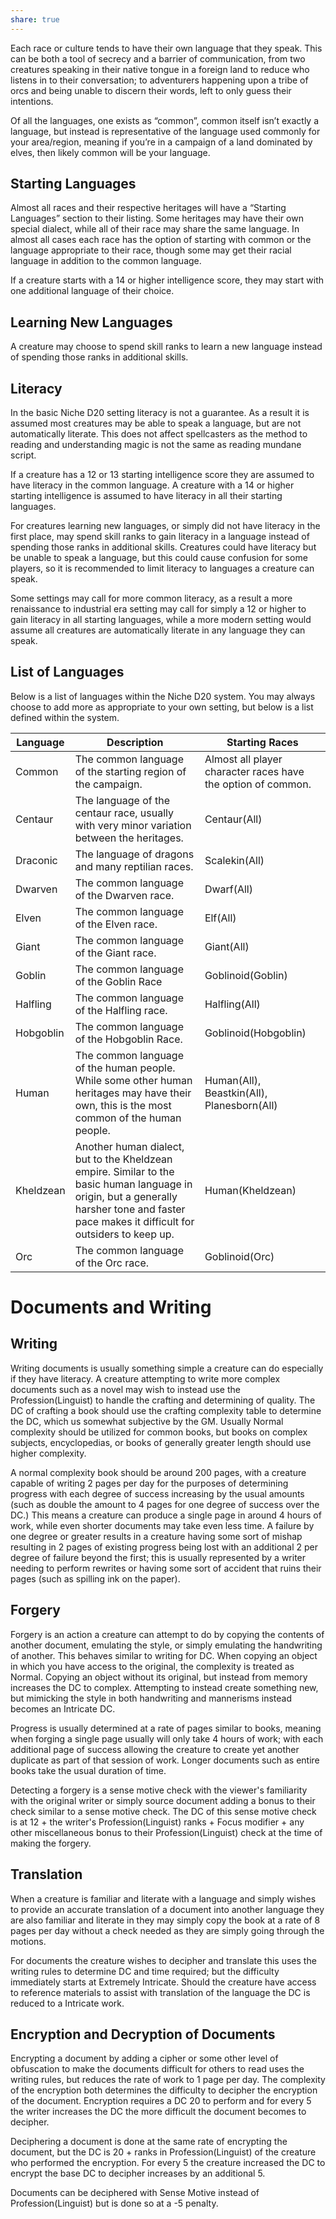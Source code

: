 ```yaml
---
share: true
---
```

Each race or culture tends to have their own language that they speak. This can be both a tool of secrecy and a barrier of communication, from two creatures speaking in their native tongue in a foreign land to reduce who listens in to their conversation; to adventurers happening upon a tribe of orcs and being unable to discern their words, left to only guess their intentions.

  
Of all the languages, one exists as “common”, common itself isn’t exactly a language, but instead is representative of the language used commonly for your area/region, meaning if you’re in a campaign of a land dominated by elves, then likely common will be your language.

## Starting Languages

Almost all races and their respective heritages will have a “Starting Languages” section to their listing. Some heritages may have their own special dialect, while all of their race may share the same language. In almost all cases each race has the option of starting with common or the language appropriate to their race, though some may get their racial language in addition to the common language.

If a creature starts with a 14 or higher intelligence score, they may start with one additional language of their choice.

## Learning New Languages

A creature may choose to spend skill ranks to learn a new language instead of spending those ranks in additional skills.

## Literacy

In the basic Niche D20 setting literacy is not a guarantee. As a result it is assumed most creatures may be able to speak a language, but are not automatically literate. This does not affect spellcasters as the method to reading and understanding magic is not the same as reading mundane script.

If a creature has a 12 or 13 starting intelligence score they are assumed to have literacy in the common language. A creature with a 14 or higher starting intelligence is assumed to have literacy in all their starting languages.

For creatures learning new languages, or simply did not have literacy in the first place, may spend skill ranks to gain literacy in a language instead of spending those ranks in additional skills. Creatures could have literacy but be unable to speak a language, but this could cause confusion for some players, so it is recommended to limit literacy to languages a creature can speak.

Some settings may call for more common literacy, as a result a more renaissance to industrial era setting may call for simply a 12 or higher to gain literacy in all starting languages, while a more modern setting would assume all creatures are automatically literate in any language they can speak.

## List of Languages

Below is a list of languages within the Niche D20 system. You may always choose to add more as appropriate to your own setting, but below is a list defined within the system.

|Language|Description|Starting Races|
|---|---|---|
|Common|The common language of the starting region of the campaign.|Almost all player character races have the option of common.|
|Centaur|The language of the centaur race, usually with very minor variation between the heritages.|Centaur(All)|
|Draconic|The language of dragons and many reptilian races.|Scalekin(All)|
|Dwarven|The common language of the Dwarven race.|Dwarf(All)|
|Elven|The common language of the Elven race.|Elf(All)|
|Giant|The common language of the Giant race.|Giant(All)|
|Goblin|The common language of the Goblin Race|Goblinoid(Goblin)|
|Halfling|The common language of the Halfling race.|Halfling(All)|
|Hobgoblin|The common language of the Hobgoblin Race.|Goblinoid(Hobgoblin)|
|Human|The common language of the human people. While some other human heritages may have their own, this is the most common of the human people.|Human(All), Beastkin(All), Planesborn(All)|
|Kheldzean|Another human dialect, but to the Kheldzean empire. Similar to the basic human language in origin, but a generally harsher tone and faster pace makes it difficult for outsiders to keep up.|Human(Kheldzean)|
|Orc|The common language of the Orc race.|Goblinoid(Orc)|

# Documents and Writing

## Writing

Writing documents is usually something simple a creature can do especially if they have literacy. A creature attempting to write more complex documents such as a novel may wish to instead use the Profession(Linguist) to handle the crafting and determining of quality. The DC of crafting a book should use the crafting complexity table to determine the DC, which us somewhat subjective by the GM. Usually Normal complexity should be utilized for common books, but books on complex subjects, encyclopedias, or books of generally greater length should use higher complexity. 

A normal complexity book should be around 200 pages, with a creature capable of writing 2 pages per day for the purposes of determining progress with each degree of success increasing by the usual amounts (such as double the amount to 4 pages for one degree of success over the DC.) This means a creature can produce a single page in around 4 hours of work, while even shorter documents may take even less time. A failure by one degree or greater results in a creature having some sort of mishap resulting in 2 pages of existing progress being lost with an additional 2 per degree of failure beyond the first; this is usually represented by a writer needing to perform rewrites or having some sort of accident that ruins their pages (such as spilling ink on the paper).
## Forgery

Forgery is an action a creature can attempt to do by copying the contents of another document, emulating the style, or simply emulating the handwriting of another. This behaves similar to writing for DC. When copying an object in which you have access to the original, the complexity is treated as Normal. Copying an object without its original, but instead from memory increases the DC to complex. Attempting to instead create something new, but mimicking the style in both handwriting and mannerisms instead becomes an Intricate DC.

Progress is usually determined at a rate of pages similar to books, meaning when forging a single page usually will only take 4 hours of work; with each additional page of success allowing the creature to create yet another duplicate as part of that session of work. Longer documents such as entire books take the usual duration of time.

Detecting a forgery is a sense motive check with the viewer's familiarity with the original writer or simply source document adding a bonus to their check similar to a sense motive check. The DC of this sense motive check is at 12 + the writer's Profession(Linguist) ranks + Focus modifier + any other miscellaneous bonus to their Profession(Linguist) check at the time of making the forgery.

## Translation

When a creature is familiar and literate with a language and simply wishes to provide an accurate translation of a document into another language they are also familiar and literate in they may simply copy the book at a rate of 8 pages per day without a check needed as they are simply going through the motions.

For documents the creature wishes to decipher and translate this uses the writing rules to determine DC and time required; but the difficulty immediately starts at Extremely Intricate. Should the creature have access to reference materials to assist with translation of the language the DC is reduced to a Intricate work.
## Encryption and Decryption of Documents

Encrypting a document by adding a cipher or some other level of obfuscation to make the documents difficult for others to read uses the writing rules, but reduces the rate of work to 1 page per day. The complexity of the encryption both determines the difficulty to decipher the encryption of the document. Encryption requires a DC 20 to perform and for every 5 the writer increases the DC the more difficult the document becomes to decipher.

Deciphering a document is done at the same rate of encrypting the document, but the DC is 20 + ranks in Profession(Linguist) of the creature who performed the encryption. For every 5 the creature increased the DC to encrypt the base DC to decipher increases by an additional 5.

Documents can be deciphered with Sense Motive instead of Profession(Linguist) but is done so at a -5 penalty.